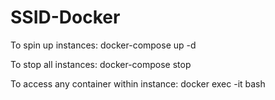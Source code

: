 # SSID-Docker

To spin up instances:
    docker-compose up -d

To stop all instances:
    docker-compose stop

To access any container within instance:
    docker exec -it <container ID> bash
